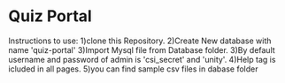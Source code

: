 # Quiz Portal
Instructions to use:
1)clone this Repository.
2)Create New database with name 'quiz-portal'
3)Import Mysql file from Database folder.
3)By default username and password of admin is 'csi_secret' and 'unity'.
4)Help tag is icluded in all pages.
5)you can find sample csv files in dabase folder 